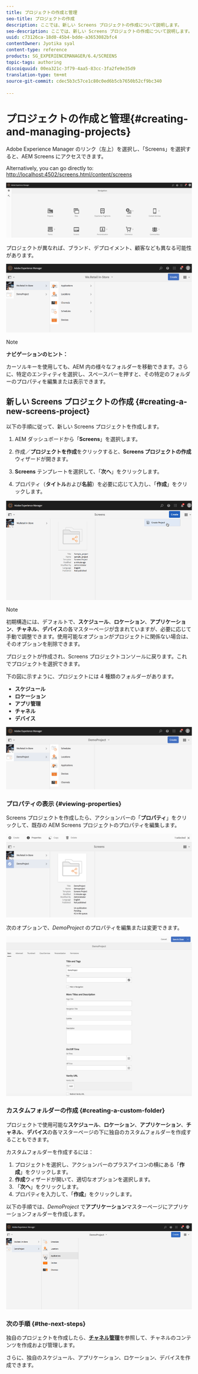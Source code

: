 ```yaml
---
title: プロジェクトの作成と管理
seo-title: プロジェクトの作成
description: ここでは、新しい Screens プロジェクトの作成について説明します。
seo-description: ここでは、新しい Screens プロジェクトの作成について説明します。
uuid: c73126ca-18d0-45b4-bdde-a3653082bfc4
contentOwner: Jyotika syal
content-type: reference
products: SG_EXPERIENCEMANAGER/6.4/SCREENS
topic-tags: authoring
discoiquuid: 00ea321c-3f79-4aa5-83cc-3fa2fe9e35d9
translation-type: tm+mt
source-git-commit: cdec5b3c57ce1c80c0ed6b5cb7650b52cf9bc340

---
```



# プロジェクトの作成と管理{#creating-and-managing-projects}

Adobe Experience Manager のリンク（左上）を選択し、「Screens」を選択すると、AEM Screens にアクセスできます。

Alternatively, you can ﻿go directly to: [http://localhost:4502/screens.html/content/screens](http://localhost:4502/screens.html/content/screens)

![chlimage_1-14](assets/chlimage_1-14.png)

プロジェクトが異なれば、ブランド、デプロイメント、顧客なども異なる可能性があります。

![screen_shot_2018-08-23at105748am](assets/screen_shot_2018-08-23at105748am.png)

>[!NOTE]
>
>**ナビゲーションのヒント：**
>
>カーソルキーを使用しても、AEM 内の様々なフォルダーを移動できます。さらに、特定のエンティティを選択し、スペースバーを押すと、その特定のフォルダーのプロパティを編集または表示できます。

## 新しい Screens プロジェクトの作成 {#creating-a-new-screens-project}

以下の手順に従って、新しい Screens プロジェクトを作成します。

1. AEM ダッシュボードから「**Screens**」を選択します。
1. 作成／**プロジェクトを作成**&#x200B;をクリックすると、**Screens プロジェクトの作成**&#x200B;ウィザードが開きます。

1. **Screens** テンプレートを選択して、「**次へ**」をクリックします。

1. プロパティ（**タイトル**&#x200B;および&#x200B;**名前**）を必要に応じて入力し、「**作成**」をクリックします。

![player1](assets/player1.gif)

>[!NOTE]
>
>初期構造には、デフォルトで、**スケジュール**、**ロケーション**、**アプリケーション**、**チャネル**、**デバイス**&#x200B;の各マスターページが含まれていますが、必要に応じて手動で調整できます。使用可能なオプションがプロジェクトに関係ない場合は、そのオプションを削除できます。

プロジェクトが作成され、Screens プロジェクトコンソールに戻ります。これでプロジェクトを選択できます。

下の図に示すように、プロジェクトには 4 種類のフォルダーがあります。

* **スケジュール**
* **ロケーション**
* **アプリ管理**
* **チャネル**
* **デバイス**

![screen_shot_2018-08-23at110114am](assets/screen_shot_2018-08-23at110114am.png)

### プロパティの表示 {#viewing-properties}

Screens プロジェクトを作成したら、アクションバーの「**プロパティ**」をクリックして、既存の AEM Screens プロジェクトのプロパティを編集します。

![screen_shot_2018-08-23at110211am](assets/screen_shot_2018-08-23at110211am.png)

次のオプションで、*DemoProject* のプロパティを編集または変更できます。

![screen_shot_2018-08-23at110409am](assets/screen_shot_2018-08-23at110409am.png)

### カスタムフォルダーの作成 {#creating-a-custom-folder}

プロジェクトで使用可能な&#x200B;**スケジュール**、**ロケーション**、**アプリケーション**、**チャネル**、**デバイス**&#x200B;の各マスターページの下に独自のカスタムフォルダーを作成することもできます。

カスタムフォルダーを作成するには：

1. プロジェクトを選択し、アクションバーのプラスアイコンの横にある「**作成**」をクリックします。
1. **作成**&#x200B;ウィザードが開いて、適切なオプションを選択します。
1. 「**次へ**」をクリックします。
1. プロパティを入力して、「**作成**」をクリックします。

以下の手順では、*DemoProject* で&#x200B;**アプリケーション**&#x200B;マスターページにアプリケーションフォルダーを作成します。

![player2-1](assets/player2-1.gif)

### 次の手順 {#the-next-steps}

独自のプロジェクトを作成したら、[**チャネル管理&#x200B;**](/help/screens/managing-channels.md)を参照して、チャネルのコンテンツを作成および管理します。

さらに、独自のスケジュール、アプリケーション、ロケーション、デバイスを作成できます。
